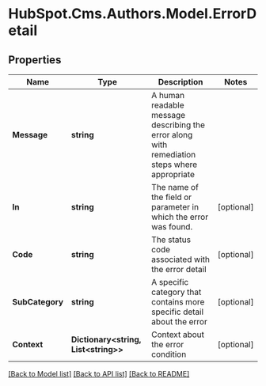 # HubSpot.Cms.Authors.Model.ErrorDetail

## Properties

Name | Type | Description | Notes
------------ | ------------- | ------------- | -------------
**Message** | **string** | A human readable message describing the error along with remediation steps where appropriate | 
**In** | **string** | The name of the field or parameter in which the error was found. | [optional] 
**Code** | **string** | The status code associated with the error detail | [optional] 
**SubCategory** | **string** | A specific category that contains more specific detail about the error | [optional] 
**Context** | **Dictionary&lt;string, List&lt;string&gt;&gt;** | Context about the error condition | [optional] 

[[Back to Model list]](../README.md#documentation-for-models) [[Back to API list]](../README.md#documentation-for-api-endpoints) [[Back to README]](../README.md)

